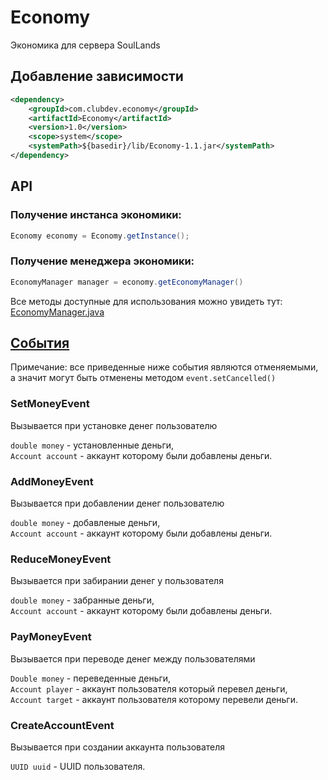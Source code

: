 # Economy
Экономика для сервера SoulLands

## Добавление зависимости
```xml
<dependency>
    <groupId>com.clubdev.economy</groupId>
    <artifactId>Economy</artifactId>
    <version>1.0</version>
    <scope>system</scope>
    <systemPath>${basedir}/lib/Economy-1.1.jar</systemPath>
</dependency>
```

## API
### Получение инстанса экономики:
```java
Economy economy = Economy.getInstance();
```
### Получение менеджера экономики:
```java
EconomyManager manager = economy.getEconomyManager()
```
Все методы доступные для использования можно увидеть тут:
[EconomyManager.java](https://github.com/ClubDevelopment/Economy/blob/main/src/main/java/com/clubdev/economy/managers/EconomyManager.java)

## [События](https://github.com/ClubDevelopment/Economy/tree/main/src/main/java/com/clubdev/economy/event)
Примечание: все приведенные ниже события являются отменяемыми, а значит могут быть отменены методом `event.setCancelled()`

### SetMoneyEvent
Вызывается при установке денег пользователю

`double money` - установленные деньги,   
`Account account` - аккаунт которому были добавлены деньги.

### AddMoneyEvent
Вызывается при добавлении денег пользователю

`double money` - добавленые деньги,   
`Account account` - аккаунт которому были добавлены деньги.

### ReduceMoneyEvent
Вызывается при забирании денег у пользователя

`double money` - забранные деньги,   
`Account account` - аккаунт которому были добавлены деньги.

### PayMoneyEvent
Вызывается при переводе денег между пользователями

`Double money` - переведенные деньги,    
`Account player` - аккаунт пользователя который перевел деньги,   
`Account target` - аккаунт пользователя которому перевели деньги.

### CreateAccountEvent
Вызывается при создании аккаунта пользователя

`UUID uuid` - UUID пользователя.
